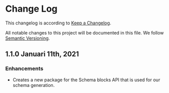 # Change Log

This changelog is according to [Keep a Changelog](http://keepachangelog.com).

All notable changes to this project will be documented in this file.
We follow [Semantic Versioning](http://semver.org/).

## 1.1.0 Januari 11th, 2021
### Enhancements
* Creates a new package for the Schema blocks API that is used for our schema generation.
